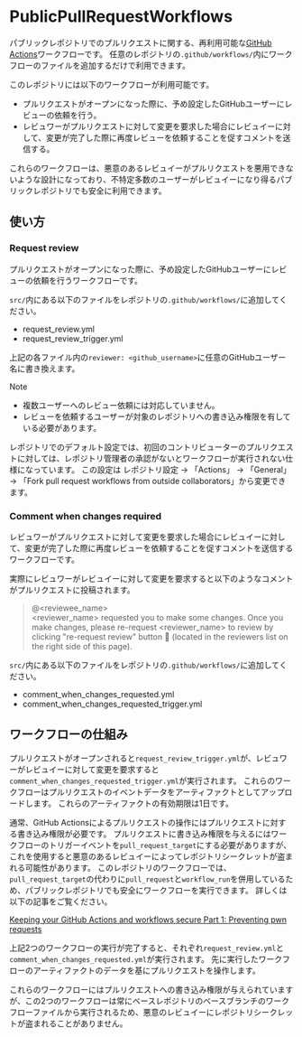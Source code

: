 # PublicPullRequestWorkflows
パブリックレポジトリでのプルリクエストに関する、再利用可能な[GitHub Actions](https://github.co.jp/features/actions)ワークフローです。
任意のレポジトリの`.github/workflows/`内にワークフローのファイルを追加するだけで利用できます。

このレポジトリには以下のワークフローが利用可能です。

- プルリクエストがオープンになった際に、予め設定したGitHubユーザーにレビューの依頼を行う。
- レビュワーがプルリクエストに対して変更を要求した場合にレビュイーに対して、変更が完了した際に再度レビューを依頼することを促すコメントを送信する。

これらのワークフローは、悪意のあるレビュイーがプルリクエストを悪用できないような設計になっており、不特定多数のユーザーがレビュイーになり得るパブリックレポジトリでも安全に利用できます。

## 使い方
### Request review
プルリクエストがオープンになった際に、予め設定したGitHubユーザーにレビューの依頼を行うワークフローです。

`src/`内にある以下のファイルをレポジトリの`.github/workflows/`に追加してください。

- request_review.yml
- request_review_trigger.yml

上記の各ファイル内の`reviewer: <github_username>`に任意のGitHubユーザー名に書き換えます。

> [!NOTE]
> - 複数ユーザーへのレビュー依頼には対応していません。
> - レビューを依頼するユーザーが対象のレポジトリへの書き込み権限を有している必要があります。

レポジトリでのデフォルト設定では、初回のコントリビューターのプルリクエストに対しては、レポジトリ管理者の承認がないとワークフローが実行されない仕様になっています。
この設定は レポジトリ設定 → 「Actions」 → 「General」 → 「Fork pull request workflows from outside collaborators」から変更できます。

### Comment when changes required
レビュワーがプルリクエストに対して変更を要求した場合にレビュイーに対して、変更が完了した際に再度レビューを依頼することを促すコメントを送信するワークフローです。

実際にレビュワーがレビュイーに対して変更を要求すると以下のようなコメントがプルリクエストに投稿されます。

> @<reviewee_name><br>
> <reviewer_name> requested you to make some changes.
> Once you make changes, please re-request <reviewer_name> to review by clicking "re-request review" button 🔄 (located in the reviewers list on the right side of this page).

`src/`内にある以下のファイルをレポジトリの`.github/workflows/`に追加してください。

- comment_when_changes_requested.yml
- comment_when_changes_requested_trigger.yml

## ワークフローの仕組み
プルリクエストがオープンされると`request_review_trigger.yml`が、レビュワーがレビュイーに対して変更を要求すると`comment_when_changes_requested_trigger.yml`が実行されます。
これらのワークフローはプルリクエストのイベントデータをアーティファクトとしてアップロードします。
これらのアーティファクトの有効期限は1日です。

通常、GitHub Actionsによるプルリクエストの操作にはプルリクエストに対する書き込み権限が必要です。
プルリクエストに書き込み権限を与えるにはワークフローのトリガーイベントを`pull_request_target`にする必要がありますが、これを使用すると悪意のあるレビュイーによってレポジトリシークレットが盗まれる可能性があります。
このレポジトリのワークフローでは、`pull_request_target`の代わりに`pull_request`と`workflow_run`を併用しているため、パブリックレポジトリでも安全にワークフローを実行できます。
詳しくは以下の記事をご覧ください。

[Keeping your GitHub Actions and workflows secure Part 1: Preventing pwn requests](https://securitylab.github.com/research/github-actions-preventing-pwn-requests/)

上記2つのワークフローの実行が完了すると、それぞれ`request_review.yml`と`comment_when_changes_requested.yml`が実行されます。
先に実行したワークフローのアーティファクトのデータを基にプルリクエストを操作します。

これらのワークフローにはプルリクエストへの書き込み権限が与えられていますが、この2つのワークフローは常にベースレポジトリのベースブランチのワークフローファイルから実行されるため、悪意のレビュイーにレポジトリシークレットが盗まれることがありません。